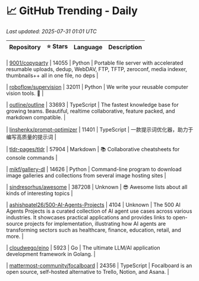 # 📈 GitHub Trending - Daily

_Last updated: 2025-07-31 01:01 UTC_

| Repository | ⭐ Stars | Language | Description |
|------------|--------:|----------|-------------|

| [9001/copyparty](https://github.com/9001/copyparty) | 14055 | Python | Portable file server with accelerated resumable uploads, dedup, WebDAV, FTP, TFTP, zeroconf, media indexer, thumbnails++ all in one file, no deps |

| [roboflow/supervision](https://github.com/roboflow/supervision) | 32011 | Python | We write your reusable computer vision tools. 💜 |

| [outline/outline](https://github.com/outline/outline) | 33693 | TypeScript | The fastest knowledge base for growing teams. Beautiful, realtime collaborative, feature packed, and markdown compatible. |

| [linshenkx/prompt-optimizer](https://github.com/linshenkx/prompt-optimizer) | 11401 | TypeScript | 一款提示词优化器，助力于编写高质量的提示词 |

| [tldr-pages/tldr](https://github.com/tldr-pages/tldr) | 57904 | Markdown | 📚 Collaborative cheatsheets for console commands |

| [mikf/gallery-dl](https://github.com/mikf/gallery-dl) | 14626 | Python | Command-line program to download image galleries and collections from several image hosting sites |

| [sindresorhus/awesome](https://github.com/sindresorhus/awesome) | 387208 | Unknown | 😎 Awesome lists about all kinds of interesting topics |

| [ashishpatel26/500-AI-Agents-Projects](https://github.com/ashishpatel26/500-AI-Agents-Projects) | 4104 | Unknown | The 500 AI Agents Projects is a curated collection of AI agent use cases across various industries. It showcases practical applications and provides links to open-source projects for implementation, illustrating how AI agents are transforming sectors such as healthcare, finance, education, retail, and more. |

| [cloudwego/eino](https://github.com/cloudwego/eino) | 5923 | Go | The ultimate LLM/AI application development framework in Golang. |

| [mattermost-community/focalboard](https://github.com/mattermost-community/focalboard) | 24356 | TypeScript | Focalboard is an open source, self-hosted alternative to Trello, Notion, and Asana. |
